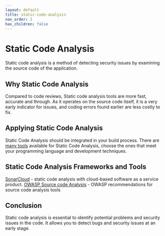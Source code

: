 ```yaml
---
layout: default
title: static-code-analysis
nav_order: 1
has_children: false
---
```


# Static Code Analysis

Static code analysis is a method of detecting security issues by examining the source code of the application.

## Why Static Code Analysis

Compared to code reviews, Static code analysis tools are more fast, accurate and through.
As it operates on the source code itself, it is a very early indicator for issues, and coding errors found earlier are less costly to fix.

## Applying Static Code Analysis

Static Code Analysis should be integrated in your build process.
There are [many tools](https://owasp.org/www-community/Source_Code_Analysis_Tools) available for Static Code Analysis, choose the ones that meet your programming language and development techniques.

## Static Code Analysis Frameworks and Tools

[SonarCloud](https://sonarcloud.io) - static code analysis with cloud-based software as a service product.
[OWASP Source code Analysis](https://owasp.org/www-community/Source_Code_Analysis_Tools) - OWASP recommendations for source code analysis tools

## Conclusion

Static code analysis is essential to identify potential problems and security issues in the code. It allows you to detect bugs and security issues at an early stage.

